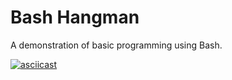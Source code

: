 # Bash Hangman

A demonstration of basic programming using Bash.

[![asciicast](https://asciinema.org/a/DNeQFbktuR2EImeiOuBlfj9ZY.png)](https://asciinema.org/a/DNeQFbktuR2EImeiOuBlfj9ZY)
